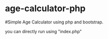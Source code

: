 # age-calculator-php

#Simple Age Calculator using php and bootstrap.

you can directly run using "index.php"
